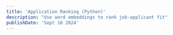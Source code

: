 ```yaml
---
title: 'Application Ranking (Python)'
description: "Use word embeddings to rank job-applicant fit"
publishDate: 'Sept 16 2024'
---
```

